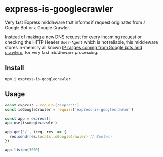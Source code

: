 # express-is-googlecrawler

Very fast Express middleware that informs if request originates from a Google Bot or a Google Crawler.

Instead of making a new DNS request for every incoming request or checking the HTTP Header `User-Agent` which is not reliable, this middleware stores in-memory all known [IP ranges coming from Google bots and crawlers](https://developers.google.com/search/docs/crawling-indexing/verifying-googlebot), for very fast middleware processing.

## Install

```sh
npm i express-is-googlecrawler
```

## Usage

```js
const express = require('express')
const isGoogleCrawler = require('express-is-googlecrawler')

const app = express()
app.use(isGoogleCrawler)

app.get('/', (req, res) => {
  res.send(res.locals.isGoogleCrawler) // Boolean
})

app.listen(3000)
```
